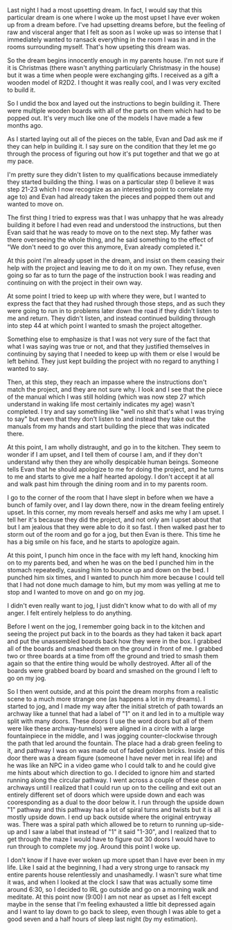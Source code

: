 Last night I had a most upsetting dream. In fact, I would say that this
particular dream is one where I woke up the most upset I have ever woken up
from a dream before. I've had upsetting dreams before, but the feeling of raw
and visceral anger that I felt as soon as I woke up was so intense that I
immediately wanted to ransack everything in the room I was in and in the rooms
surrounding myself. That's how upseting this dream was.

So the dream begins innocently enough in my parents house. I'm not sure if it
is Christmas (there wasn't anything particularly Christmasy in the house) but
it was a time when people were exchanging gifts. I received as a gift a wooden
model of R2D2. I thought it was really cool, and I was very excited to build
it.

So I undid the box and layed out the instructions to begin building it. There
were multiple wooden boards with all of the parts on them which had to be
popped out. It's very much like one of the models I have made a few months ago.

As I started laying out all of the pieces on the table, Evan and Dad ask me if
they can help in building it. I say sure on the condition that they let me go
through the process of figuring out how it's put together and that we go at my
pace.

I'm pretty sure they didn't listen to my qualifications because immediately
they started building the thing. I was on a particular step (I believe it was
step 21-23 which I now recognize as an interesting point to correlate my age
to) and Evan had already taken the pieces and popped them out and wanted to
move on.

The first thing I tried to express was that I was unhappy that he was already
building it before I had even read and understood the instructions, but then
Evan said that he was ready to move on to the next step. My father was there
overseeing the whole thing, and he said something to the effect of "We don't
need to go over this anymore, Evan already completed it."

At this point I'm already upset in the dream, and insist on them ceasing their
help with the project and leaving me to do it on my own. They refuse, even
going so far as to turn the page of the instruction book I was reading and
continuing on with the project in their own way.

At some point I tried to keep up with where they were, but I wanted to express
the fact that they had rushed through those steps, and as such they were going
to run in to problems later down the road if they didn't listen to me and
return. They didn't listen, and instead continued building through into step 44
at which point I wanted to smash the project altogether.

Something else to emphasize is that I was not very sure of the fact that what I
was saying was true or not, and that they justified themselves in continuing by
saying that I needed to keep up with them or else I would be left behind. They
just kept building the project with no regard to anything I wanted to say.

Then, at this step, they reach an impasse where the instructions don't match
the project, and they are not sure why. I look and I see that the piece of the
manual which I was still holding (which was now step 27 which understand in
waking life most certainly indicates my age) wasn't completed. I try and say
something like "well no shit that's what I was trying to say" but even that
they don't listen to and instead they take out the manuals from my hands and
start building the piece that was indicated there.

At this point, I am wholly distraught, and go in to the kitchen. They seem to
wonder if I am upset, and I tell them of course I am, and if they don't
understand why then they are wholly despicable human beings. Someone tells
Evan that he should apologize to me for doing the project, and he turns to me
and starts to give me a half hearted apology. I don't accept it at all and walk
past him through the dining room and in to my parents room.

I go to the corner of the room that I have slept in before when we have a bunch
of family over, and I lay down there, now in the dream feeling entirely upset.
In this corner, my mom reveals herself and asks me why I am upset. I tell
her it's because they did the project, and not only am I upset about that but I
am jealous that they were able to do it so fast. I then walked past her to
storm out of the room and go for a jog, but then Evan is there. This time he
has a big smile on his face, and he starts to apologize again.

At this point, I punch him once in the face with my left hand, knocking him on
to my parents bed, and when he was on the bed I punched him in the stomach
repeatedly, causing him to bounce up and down on the bed. I punched him six
times, and I wanted to punch him more because I could tell that I had not done
much damage to him, but my mom was yelling at me to stop and I wanted to move
on and go on my jog.

I didn't even really want to jog, I just didn't know what to do with all of my
anger. I felt entirely helpless to do anything.

Before I went on the jog, I remember going back in to the kitchen and seeing
the project put back in to the boards as they had taken it back apart and put
the unassembled boards back how they were in the box. I grabbed all of the
boards and smashed them on the ground in front of me. I grabbed two or three
boards at a time from off the ground and tried to smash them again so that the
entire thing would be wholly destroyed. After all of the boards were grabbed
board by board and smashed on the ground I left to go on my jog.

So I then went outside, and at this point the dream morphs from a realistic
scene to a much more strange one (as happens a lot in my dreams). I started to
jog, and I made my way after the initial stretch of path towards an archway
like a tunnel that had a label of "1" on it and led in to a multiple way split
with many doors. These doors (I use the word doors but all of them were like
these archway-tunnels) were aligned in a circle with a large fountainpiece in
the middle, and I was jogging counter-clockwise through the path that led
around the fountain. The place had a drab green feeling to it, and pathway I
was on was made out of faded golden bricks.  Inside of this door there was a
dream figure (someone I have never met in real life) and he was like an NPC in
a video game who I could talk to and he could give me hints about which
direction to go. I decided to ignore him and started running along the circular
pathway. I went across a couple of these open archways until I realized that I
could run up on to the ceiling and exit out an entirely different set of doors
which were upside down and each was cooresponding as a dual to the door below
it. I run through the upside down "1" pathway and this pathway has a lot of
spiral turns and twists but it is all mostly upside down. I end up back outside
where the original entryway was. There was a spiral path which allowed be to
return to running up-side-up and I saw a label that instead of "1" it said
"1-30", and I realized that to get through the maze I would have to figure out
30 doors I would have to run through to complete my jog.  Around this point I
woke up.

I don't know if I have ever woken up more upset than I have ever been in my
life. Like I said at the beginning, I had a very strong urge to ransack my
entire parents house relentlessly and unashamedly. I wasn't sure what time it
was, and when I looked at the clock I saw that was actually some time around
6:30, so I decided to IRL go outside and go on a morning walk and meditate. At
this point now (9:00) I am not near as upset as I felt except maybe in the
sense that I'm feeling exhausted a little bit depressed again and I want to lay
down to go back to sleep, even though I was able to get a good seven and a half
hours of sleep last night (by my estimation).

